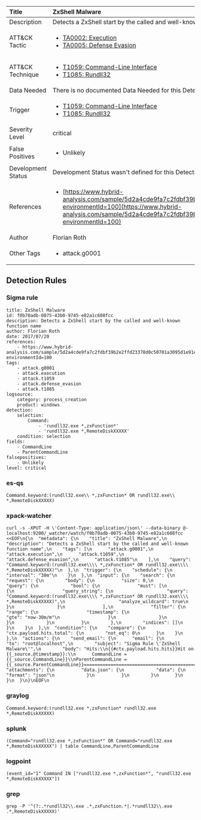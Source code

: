 | Title                | ZxShell Malware                                                                                                                                                 |
|:---------------------|:------------------------------------------------------------------------------------------------------------------------------------------------------------|
| Description          | Detects a ZxShell start by the called and well-known function name                                                                                                                                           |
| ATT&amp;CK Tactic    |  <ul><li>[TA0002: Execution](https://attack.mitre.org/tactics/TA0002)</li><li>[TA0005: Defense Evasion](https://attack.mitre.org/tactics/TA0005)</li></ul>  |
| ATT&amp;CK Technique | <ul><li>[T1059: Command-Line Interface](https://attack.mitre.org/techniques/T1059)</li><li>[T1085: Rundll32](https://attack.mitre.org/techniques/T1085)</li></ul>  |
| Data Needed          |  There is no documented Data Needed for this Detection Rule yet  |
| Trigger              | <ul><li>[T1059: Command-Line Interface](../Triggers/T1059.md)</li><li>[T1085: Rundll32](../Triggers/T1085.md)</li></ul>  |
| Severity Level       | critical |
| False Positives      | <ul><li>Unlikely</li></ul>  |
| Development Status   |  Development Status wasn't defined for this Detection Rule yet  |
| References           | <ul><li>[https://www.hybrid-analysis.com/sample/5d2a4cde9fa7c2fdbf39b2e2ffd23378d0c50701a3095d1e91e3cf922d7b0b16?environmentId=100](https://www.hybrid-analysis.com/sample/5d2a4cde9fa7c2fdbf39b2e2ffd23378d0c50701a3095d1e91e3cf922d7b0b16?environmentId=100)</li></ul>  |
| Author               | Florian Roth |
| Other Tags           | <ul><li>attack.g0001</li></ul> | 

## Detection Rules

### Sigma rule

```
title: ZxShell Malware
id: f0b70adb-0075-43b0-9745-e82a1c608fcc
description: Detects a ZxShell start by the called and well-known function name
author: Florian Roth
date: 2017/07/20
references:
    - https://www.hybrid-analysis.com/sample/5d2a4cde9fa7c2fdbf39b2e2ffd23378d0c50701a3095d1e91e3cf922d7b0b16?environmentId=100
tags:
    - attack.g0001
    - attack.execution
    - attack.t1059
    - attack.defense_evasion
    - attack.t1085
logsource:
    category: process_creation
    product: windows
detection:
    selection:
        Command:
            - 'rundll32.exe *,zxFunction*'
            - 'rundll32.exe *,RemoteDiskXXXXX'
    condition: selection
fields:
    - CommandLine
    - ParentCommandLine
falsepositives:
    - Unlikely
level: critical

```





### es-qs
    
```
Command.keyword:(rundll32.exe\\ *,zxFunction* OR rundll32.exe\\ *,RemoteDiskXXXXX)
```


### xpack-watcher
    
```
curl -s -XPUT -H \'Content-Type: application/json\' --data-binary @- localhost:9200/_watcher/watch/f0b70adb-0075-43b0-9745-e82a1c608fcc <<EOF\n{\n  "metadata": {\n    "title": "ZxShell Malware",\n    "description": "Detects a ZxShell start by the called and well-known function name",\n    "tags": [\n      "attack.g0001",\n      "attack.execution",\n      "attack.t1059",\n      "attack.defense_evasion",\n      "attack.t1085"\n    ],\n    "query": "Command.keyword:(rundll32.exe\\\\ *,zxFunction* OR rundll32.exe\\\\ *,RemoteDiskXXXXX)"\n  },\n  "trigger": {\n    "schedule": {\n      "interval": "30m"\n    }\n  },\n  "input": {\n    "search": {\n      "request": {\n        "body": {\n          "size": 0,\n          "query": {\n            "bool": {\n              "must": [\n                {\n                  "query_string": {\n                    "query": "Command.keyword:(rundll32.exe\\\\ *,zxFunction* OR rundll32.exe\\\\ *,RemoteDiskXXXXX)",\n                    "analyze_wildcard": true\n                  }\n                }\n              ],\n              "filter": {\n                "range": {\n                  "timestamp": {\n                    "gte": "now-30m/m"\n                  }\n                }\n              }\n            }\n          }\n        },\n        "indices": []\n      }\n    }\n  },\n  "condition": {\n    "compare": {\n      "ctx.payload.hits.total": {\n        "not_eq": 0\n      }\n    }\n  },\n  "actions": {\n    "send_email": {\n      "email": {\n        "to": "root@localhost",\n        "subject": "Sigma Rule \'ZxShell Malware\'",\n        "body": "Hits:\\n{{#ctx.payload.hits.hits}}Hit on {{_source.@timestamp}}:\\n      CommandLine = {{_source.CommandLine}}\\nParentCommandLine = {{_source.ParentCommandLine}}================================================================================\\n{{/ctx.payload.hits.hits}}",\n        "attachments": {\n          "data.json": {\n            "data": {\n              "format": "json"\n            }\n          }\n        }\n      }\n    }\n  }\n}\nEOF\n
```


### graylog
    
```
Command.keyword:(rundll32.exe *,zxFunction* rundll32.exe *,RemoteDiskXXXXX)
```


### splunk
    
```
(Command="rundll32.exe *,zxFunction*" OR Command="rundll32.exe *,RemoteDiskXXXXX") | table CommandLine,ParentCommandLine
```


### logpoint
    
```
(event_id="1" Command IN ["rundll32.exe *,zxFunction*", "rundll32.exe *,RemoteDiskXXXXX"])
```


### grep
    
```
grep -P '^(?:.*rundll32\\.exe .*,zxFunction.*|.*rundll32\\.exe .*,RemoteDiskXXXXX)'
```



